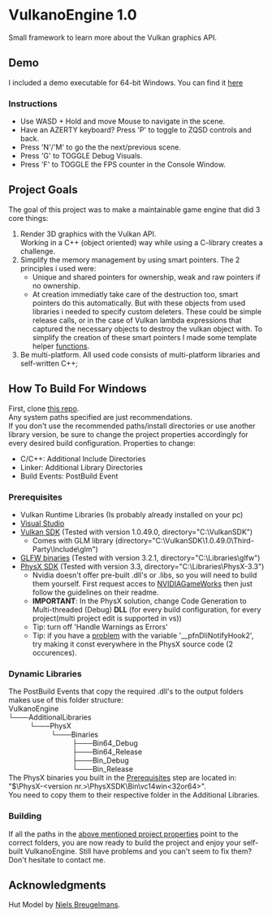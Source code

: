 
# VulkanoEngine 1.0
Small framework to learn more about the Vulkan graphics API.

## Demo
I included a demo executable for 64-bit Windows. You can find it [here](https://github.com/JonasDeM/VulkanoEngine/releases)
### Instructions
* Use WASD + Hold and move Mouse to navigate in the scene.
* Have an AZERTY keyboard? Press 'P' to toggle to ZQSD controls and back.
* Press 'N'/'M' to go the the next/previous scene.
* Press 'G\' to TOGGLE Debug Visuals.
* Press \'F\' to TOGGLE the FPS counter in the Console Window.

## Project Goals
The goal of this project was to make a maintainable game engine that did 3 core things:
1. Render 3D graphics with the Vulkan API.  
	Working in a C++ (object oriented) way while using a C-library creates a challenge.
2. Simplify the memory management by using smart pointers.
	The 2 principles i used were: 
	* Unique  and shared pointers for ownership, weak and raw pointers if no ownership.
	* At creation immediatly take care of the destruction too, smart pointers do this automatically. But with these objects from used libraries i needed to specify custom deleters. These could be simple release calls, or in the case of Vulkan  lambda expressions that captured the necessary objects to destroy the vulkan object with. To simplify the creation of these smart pointers I made some template helper [functions](https://github.com/JonasDeM/VulkanoEngine/blob/master/VulkanoEngine/HandleUtilities.h).
3. Be multi-platform.
	All used code consists of multi-platform libraries and self-written C++;

## How To Build For Windows
First, clone [this repo](https://github.com/JonasDeM/VulkanoEngine).  
Any system paths specified are just recommendations.  
If you don't use the recommended paths/install directories or use another library version, be sure to change the project properties accordingly for every desired build configuration. Properties to change:
* C/C++: Additional Include Directories
* Linker: Additional Library Directories
* Build Events: PostBuild Event

### Prerequisites
* Vulkan Runtime Libraries (Is probably already installed on your pc)
* [Visual Studio](https://visualstudio.microsoft.com/downloads/)
* [Vulkan SDK](https://vulkan.lunarg.com/sdk/home#windows) (Tested with version 1.0.49.0, directory="C:\VulkanSDK")
  * Comes with GLM library (directory="C:\VulkanSDK\1.0.49.0\Third-Party\Include\glm")
* [GLFW binaries](http://www.glfw.org/) (Tested with version 3.2.1, directory="C:\Libraries\glfw")
* [PhysX SDK](https://developer.nvidia.com/physx-sdk) (Tested with version 3.3, directory="C:\Libraries\PhysX-3.3")
  * Nvidia doesn't offer pre-built .dll's or .libs, so you will need to build them yourself. First request acces to [NVIDIAGameWorks](https://developer.nvidia.com/what-is-gameworks) then just follow the guidelines on their readme.
  * __IMPORTANT__: In the PhysX solution, change Code Generation to Multi-threaded (Debug) **DLL** (for every build configuration, for every project(multi project edit is supported in vs))
  * Tip: turn off 'Handle Warnings as Errors'
  * Tip: if you have a [problem](https://devtalk.nvidia.com/default/topic/977012/problems-when-building-physx-3-3-in-visual-studio-2015/) with the variable '\_\_pfnDliNotifyHook2', try making it const everywhere in the PhysX source code (2 occurences).
  
### Dynamic Libraries
The PostBuild Events that copy the required .dll's to the output folders makes use of this folder structure:  
VulkanoEngine  
└───AdditionalLibraries  
&emsp;&emsp;&emsp;└───PhysX  
&emsp;&emsp;&emsp;&emsp;&emsp;&emsp;└───Binaries  
&emsp;&emsp;&emsp;&emsp;&emsp;&emsp;&emsp;&emsp;&emsp;├───Bin64_Debug  
&emsp;&emsp;&emsp;&emsp;&emsp;&emsp;&emsp;&emsp;&emsp;├───Bin64_Release  
&emsp;&emsp;&emsp;&emsp;&emsp;&emsp;&emsp;&emsp;&emsp;├───Bin_Debug  
&emsp;&emsp;&emsp;&emsp;&emsp;&emsp;&emsp;&emsp;&emsp;└───Bin_Release  
The PhysX binaries you built in the [Prerequisites](#prerequisites) step are located in:  
"$\PhysX-\<version nr.>\PhysXSDK\Bin\vc14win<32or64>".  
You need to copy them to their respective folder in the Additional Libraries.

### Building
If all the paths in the [above mentioned project properties](#how-to-build-for-windows) point to the correct folders, you are now ready to build the project and enjoy your self-built VulkanoEngine.
Still have problems and you can't seem to fix them? Don't hesitate to contact me.

## Acknowledgments
Hut Model by [Niels Breugelmans](https://www.artstation.com/nielsbreugelmans).
